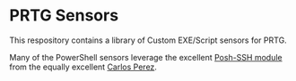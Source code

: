 # PRTG Sensors

This respository contains a library of Custom EXE/Script sensors for PRTG. 

Many of the PowerShell sensors leverage the excellent [Posh-SSH module](https://github.com/darkoperator/Posh-SSH) from the equally excellent [Carlos Perez](https://github.com/darkoperator).
